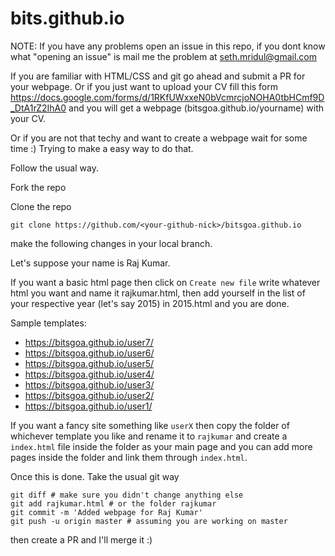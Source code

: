 # bits.github.io

NOTE: If you have any problems open an issue in this repo, if you dont know what "opening an issue" is mail me the problem at seth.mridul@gmail.com 

If you are familiar with HTML/CSS and git go ahead and submit a PR for your webpage.
Or if you just want to upload your CV fill this form https://docs.google.com/forms/d/1RKfUWxxeN0bVcmrcjoNOHA0tbHCmf9D_DtA1rZ2IhA0 and you will get a webpage (bitsgoa.github.io/yourname) with your CV.

Or if you are not that techy and want to create a webpage wait for some time :) Trying to make a easy way to do that.

Follow the usual way.

Fork the repo

Clone the repo
```
git clone https://github.com/<your-github-nick>/bitsgoa.github.io
```
make the following changes in your local branch.

Let's suppose your name is Raj Kumar.

If you want a basic html page then click on `Create new file` write whatever html you want and name it rajkumar.html, then add yourself in the list of your respective year (let's say 2015) in 2015.html and you are done.

Sample templates:
* https://bitsgoa.github.io/user7/
* https://bitsgoa.github.io/user6/
* https://bitsgoa.github.io/user5/
* https://bitsgoa.github.io/user4/
* https://bitsgoa.github.io/user3/
* https://bitsgoa.github.io/user2/
* https://bitsgoa.github.io/user1/

If you want a fancy site something like `userX` then copy the folder of whichever template you like and rename it to `rajkumar` and create a `index.html` file inside the folder as your main page and you can add more pages inside the folder and link them through `index.html`.

Once this is done.
Take the usual git way
```
git diff # make sure you didn't change anything else
git add rajkumar.html # or the folder rajkumar
git commit -m 'Added webpage for Raj Kumar'
git push -u origin master # assuming you are working on master
```

then create a PR and I'll merge it  :)
